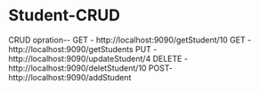 # Student-CRUD

CRUD opration--
GET - http://localhost:9090/getStudent/10
GET - http://localhost:9090/getStudents
PUT - http://localhost:9090/updateStudent/4
 DELETE -http://localhost:9090/deletStudent/10
POST- http://localhost:9090/addStudent
